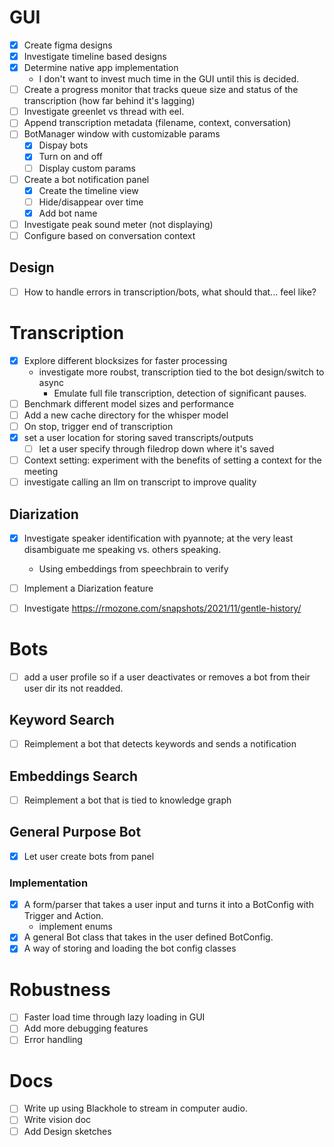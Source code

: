 # GUI
- [x] Create figma designs
- [x] Investigate timeline based designs
- [x] Determine native app implementation
    - I don't want to invest much time in the GUI until this is decided.
- [ ] Create a progress monitor that tracks queue size and status of the transcription (how far behind it's lagging)
- [ ] Investigate greenlet vs thread with eel.
- [ ] Append transcription metadata (filename, context, conversation)
- [ ] BotManager window with customizable params
    - [x] Dispay bots
    - [x] Turn on and off
    - [ ] Display custom params
- [ ] Create a bot notification panel
    - [x] Create the timeline view
    - [ ] Hide/disappear over time
    - [x] Add bot name
- [ ] Investigate peak sound meter (not displaying)
- [ ] Configure based on conversation context

## Design
- [ ] How to handle errors in transcription/bots, what should that... feel like?

# Transcription
- [x] Explore different blocksizes for faster processing
    - investigate more roubst, transcription tied to the bot design/switch to async
        - Emulate full file transcription, detection of significant pauses.
- [ ] Benchmark different model sizes and performance
- [ ] Add a new cache directory for the whisper model
- [ ] On stop, trigger end of transcription
- [x] set a user location for storing saved transcripts/outputs
  - [ ] let a user specify through filedrop down where it's saved
- [ ] Context setting: experiment with the benefits of setting a context for the meeting
- [ ] investigate calling an llm on transcript to improve quality

## Diarization
- [x] Investigate speaker identification with pyannote; at the very least disambiguate me speaking vs. others speaking.
    - Using embeddings from speechbrain to verify
- [ ] Implement a Diarization feature
- [ ] Investigate https://rmozone.com/snapshots/2021/11/gentle-history/


# Bots
- [ ] add a user profile so if a user deactivates or removes a bot from their user dir its not readded.

## Keyword Search
- [ ] Reimplement a bot that detects keywords and sends a notification

## Embeddings Search
- [ ] Reimplement a bot that is tied to knowledge graph

## General Purpose Bot
- [x] Let user create bots from panel

### Implementation
- [x] A form/parser that takes a user input and turns it into a BotConfig with Trigger and Action.
    - implement enums
- [x] A general Bot class that takes in the user defined BotConfig.
- [x] A way of storing and loading the bot config classes

# Robustness
- [ ] Faster load time through lazy loading in GUI
- [ ] Add more debugging features
- [ ] Error handling

# Docs
- [ ] Write up using Blackhole to stream in computer audio.
- [ ] Write vision doc
- [ ] Add Design sketches
